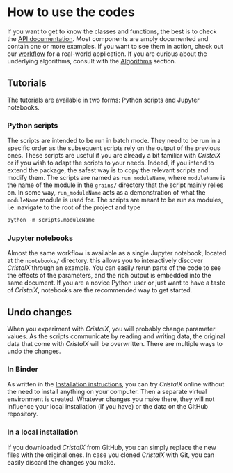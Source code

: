 # How to use the codes

If you want to get to know the classes and functions, the best is to check the [API documentation](api_doc). Most components are amply documented and contain one or more examples. If you want to see them in action, check out our [workflow](workflow) for a real-world application. If you are curious about the underlying algorithms, consult with the [Algorithms](algorithms) section.



## Tutorials

The tutorials are available in two forms: Python scripts and Jupyter notebooks.



### Python scripts

The scripts are intended to be run in batch mode. They need to be run in a specific order as the subsequent scripts rely on the output of the previous ones. These scripts are useful if you are already a bit familiar with *CristalX* or if you wish to adapt the scripts to your needs. Indeed, if you intend to extend the package, the safest way is to copy the relevant scripts and modify them. The scripts are named as `run_moduleName`, where `moduleName` is the name of the module in the `grains/` directory that the script mainly relies on. In some way, `run_moduleName` acts as a demonstration of what the `moduleName` module is used for. The scripts are meant to be run as modules, i.e. navigate to the root of the project and type

```python
python -m scripts.moduleName
```



### Jupyter notebooks

Almost the same workflow is available as a single Jupyter notebook, located at the `nootebooks/` directory. this allows you to interactively discover *CristalX* through an example. You can easily rerun parts of the code to see the effects of the parameters, and the rich output is embedded into the same document. If you are a novice Python user or just want to have a taste of *CristalX*, notebooks are the recommended way to get started.





## Undo changes

When you experiment with *CristalX*, you will probably change parameter values. As the scripts communicate by reading and writing data, the original data that come with *CristalX* will be overwritten. There are multiple ways to undo the changes.



### In Binder

As written in the [Installation instructions](installation.md#try-it-online), you can try *CristalX* online without the need to install anything on your computer. Then a separate virtual environment is created. Whatever changes you make there, they will not influence your local installation (if you have) or the data on the GitHub repository.



### In a local installation

If you downloaded *CristalX* from GitHub, you can simply replace the new files with the original ones. In case you cloned *CristalX* with Git, you can easily discard the changes you make.